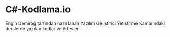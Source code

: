 # C#-Kodlama.io
Engin Demiroğ tarfından hazırlanan Yazılım Geliştirici Yetiştirme Kampı'ndaki derslerde yazılan kodlar ve ödevler.
